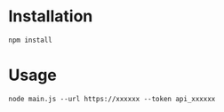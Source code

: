 # Installation
````
npm install
````
# Usage
````
node main.js --url https://xxxxxx --token api_xxxxxx
 ````
